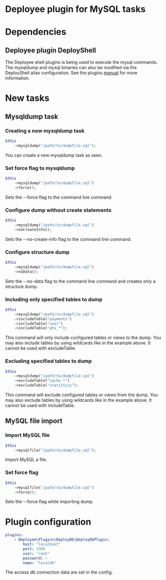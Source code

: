 Deployee plugin for MySQL tasks
==============================
# Dependencies
## Deployee plugin DeployShell
The Deployee shell plugins is being used to execute the mysql commands.
The mysqldump and mysql binaries can also be modified via the DeployShell alias configuration. See the plugins [manual](../DeployShell/README.md) for more information.

# New tasks
## Mysqldump task
### Creating a new mysqldump task
```php
$this
    ->mysqldump("/path/to/dumpfile.sql");
```
You can create a new mysqldump task as seen.

### Set force flag to mysqldump
```php
$this
    ->mysqldump("/path/to/dumpfile.sql")
    ->force();
```
Sets the --force flag to the command line command.

### Configure dump without create statements
```php
$this
    ->mysqldump("/path/to/dumpfile.sql")
    ->noCreateInfo();
```
Sets the --no-create-info flag to the command line command.

### Configure structure dump
```php
$this
    ->mysqldump("/path/to/dumpfile.sql")
    ->noData();
```
Sets the --no-data flag to the command line command and creates only a structure dump.

### Including only specified tables to dump
```php
$this
    ->mysqldump("/path/to/dumpfile.sql")
    ->includeTable("payments")
    ->includeTable("user")
    ->includeTable("phs_*");
```
This command will only include configured tables or views to the dump. You may also include tables by using wildcards like in the example above.
 It cannot be used with excludeTable.
 
### Excluding specified tables to dump
```php
$this
    ->mysqldump("/path/to/dumpfile.sql")
    ->excludeTable("cache_*")
    ->excludeTable("statistics");
```
This command will exclude configured tables or views from the dump. You may also exclude tables by using wildcards like in the example above.
It cannot be used with includeTable.
 
## MySQL file import
### Import MySQL file
```php
$this
    ->mysqlfile("/path/to/dumpfile.sql");
```
Import MySQL a file.

### Set force flag
```php
$this
    ->mysqlfile("/path/to/dumpfile.sql")
    ->force();
```
Sets the --force flag while importing dump.
 
# Plugin configuration
```yaml
plugins:
    - Deployee\Plugins\DeployDb\DeployDbPlugin:
        host: "localhost"
        port: 3306
        user: "root"
        password: ~
        name: "localdb"
```
The access db connection data are set in the config.